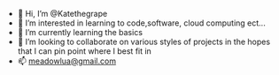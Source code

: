 - 👋 Hi, I’m @Katethegrape
- 👀 I’m interested in learning to code,software, cloud computing ect...
- 🌱 I’m currently learning the basics
- 💞️ I’m looking to collaborate on various styles of projects in the hopes that I can pin point where I best fit in
- 📫 meadowlua@gmail.com

<!---
Katethegrape/Katethegrape is a ✨ special ✨ repository because its `README.md` (this file) appears on your GitHub profile.
You can click the Preview link to take a look at your changes.
--->
